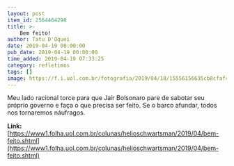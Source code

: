 ```yaml
---
layout: post
item_id: 2564464290
title: >-
    Bem feito!
author: Tatu D'Oquei
date: 2019-04-19 00:00:00
pub_date: 2019-04-19 00:00:00
time_added: 2019-04-19 07:33:25
category: refletimos
tags: []
image: https://f.i.uol.com.br/fotografia/2019/04/18/15556156635cb8cfafcdda7_1555615663_3x2_xl.jpg
---
```


Meu lado racional torce para que Jair Bolsonaro pare de sabotar seu próprio governo e faça o que precisa ser feito. Se o barco afundar, todos nos tornaremos náufragos.

**Link:** [https://www1.folha.uol.com.br/colunas/helioschwartsman/2019/04/bem-feito.shtml](https://www1.folha.uol.com.br/colunas/helioschwartsman/2019/04/bem-feito.shtml)

